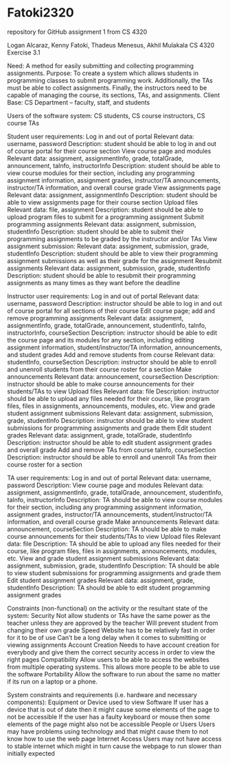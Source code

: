# Fatoki2320

repository for GitHub assignment 1 from CS 4320

Logan Alcaraz, Kenny Fatoki, Thadeus Menesus, Akhil Mulakala CS 4320 Exercise 3.1

Need: A method for easily submitting and collecting programming assignments.
Purpose: To create a system which allows students in programming classes to submit programming work. Additionally, the TAs must be able to collect assignments. Finally, the instructors need to be capable of managing the course, its sections, TAs, and assignments.
Client Base: CS Department – faculty, staff, and students

Users of the software system: CS students, CS course instructors, CS course TAs

Student user requirements:
Log in and out of portal
Relevant data: username, password
Description: student should be able to log in and out of course portal for their course section
View course page and modules
Relevant data: assignment, assignmentInfo, grade, totalGrade, announcement, taInfo, instructorInfo
Description: student should be able to view course modules for their section, including any programming assignment information, assignment grades, instructor/TA announcements, instructor/TA information, and overall course grade
View assignments page
Relevant data: assignment, assignmentInfo
Description: student should be able to view assignments page for their course section
Upload files
Relevant data: file, assignment
Description: student should be able to upload program files to submit for a programming assignment
Submit programming assignments
Relevant data: assignment, submission, studentInfo
Description: student should be able to submit their programming assignments to be graded by the instructor and/or TAs
View assignment submission:
Relevant data: assignment, submission, grade, studentInfo
Description: student should be able to view their programming assignment submissions as well as their grade for the assignment
Resubmit assignments
Relevant data: assignment, submission, grade, studentInfo
Description: student should be able to resubmit their programming assignments as many times as they want before the deadline

Instructor user requirements:
Log in and out of portal
Relevant data: username, password
Description: instructor should be able to log in and out of course portal for all sections of their course
Edit course page; add and remove programming assignments
Relevant data: assignment, assignmentInfo, grade, totalGrade, announcement, studentInfo, taInfo, instructorInfo, courseSection
Description: instructor should be able to edit the course page and its modules for any section, including editing assignment information, student/instructor/TA information, announcements, and student grades
Add and remove students from course
Relevant data: studentInfo, courseSection
Description: instructor should be able to enroll and unenroll students from their course roster for a section
Make announcements
Relevant data: announcement, courseSection
Description: instructor should be able to make course announcements for their students/TAs to view
Upload files
Relevant data: file
Description: instructor should be able to upload any files needed for their course, like program files, files in assignments, announcements, modules, etc.
View and grade student assignment submissions
Relevant data: assignment, submission, grade, studentInfo
Description: instructor should be able to view student submissions for programming assignments and grade them
Edit student grades
Relevant data: assignment, grade, totalGrade, studentInfo
Description: instructor should be able to edit student assignment grades and overall grade
Add and remove TAs from course
taInfo, courseSection
Description: instructor should be able to enroll and unenroll TAs from their course roster for a section

TA user requirements:
Log in and out of portal
Relevant data: username, password
Description:
View course page and modules
Relevant data: assignment, assignmentInfo, grade, totalGrade, announcement, studentInfo, taInfo, instructorInfo
Description: TA should be able to view course modules for their section, including any programming assignment information, assignment grades, instructor/TA announcements, student/instructor/TA information, and overall course grade
Make announcements
Relevant data: announcement, courseSection
Description: TA should be able to make course announcements for their students/TAs to view
Upload files
Relevant data: file
Description: TA should be able to upload any files needed for their course, like program files, files in assignments, announcements, modules, etc.
View and grade student assignment submissions
Relevant data: assignment, submission, grade, studentInfo
Description: TA should be able to view student submissions for programming assignments and grade them
Edit student assignment grades
Relevant data: assignment, grade, studentInfo
Description: TA should be able to edit student programming assignment grades

Constraints (non-functional) on the activity or the resultant state of the system:
Security
Not allow students or TAs have the same power as the teacher unless they are approved by the teacher
Will prevent student from changing their own grade
Speed
Website has to be relatively fast in order for it to be of use
Can’t be a long delay when it comes to submitting or viewing assignments
Account Creation
Needs to have account creation for everybody and give them the correct security access in order to view the right pages
Compatibility
Allow users to be able to access the websites from multiple operating systems. This allows more people to be able to use the software
Portability
Allow the software to run about the same no matter if its run on a laptop or a phone.

System constraints and requirements (i.e. hardware and necessary components):
Equipment or Device used to view Software
If user has a device that is out of date then it might cause some elements of the page to not be accessible
If the user has a faulty keyboard or mouse then some elements of the page might also not be accessible
People or Users
Users may have problems using technology and that might cause them to not know how to use the web page
Internet Access
Users may not have access to stable internet which might in turn cause the webpage to run slower than initially expected
